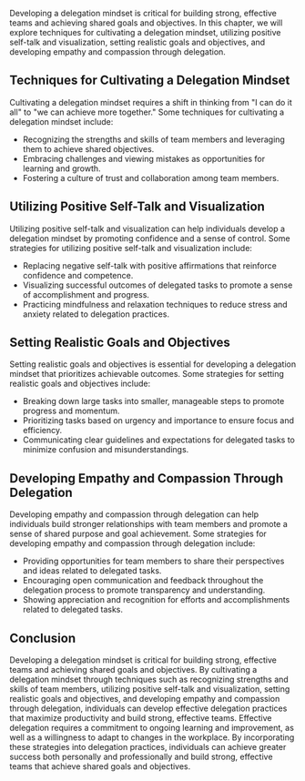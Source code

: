 
Developing a delegation mindset is critical for building strong, effective teams and achieving shared goals and objectives. In this chapter, we will explore techniques for cultivating a delegation mindset, utilizing positive self-talk and visualization, setting realistic goals and objectives, and developing empathy and compassion through delegation.

Techniques for Cultivating a Delegation Mindset
-----------------------------------------------

Cultivating a delegation mindset requires a shift in thinking from "I can do it all" to "we can achieve more together." Some techniques for cultivating a delegation mindset include:

* Recognizing the strengths and skills of team members and leveraging them to achieve shared objectives.
* Embracing challenges and viewing mistakes as opportunities for learning and growth.
* Fostering a culture of trust and collaboration among team members.

Utilizing Positive Self-Talk and Visualization
----------------------------------------------

Utilizing positive self-talk and visualization can help individuals develop a delegation mindset by promoting confidence and a sense of control. Some strategies for utilizing positive self-talk and visualization include:

* Replacing negative self-talk with positive affirmations that reinforce confidence and competence.
* Visualizing successful outcomes of delegated tasks to promote a sense of accomplishment and progress.
* Practicing mindfulness and relaxation techniques to reduce stress and anxiety related to delegation practices.

Setting Realistic Goals and Objectives
--------------------------------------

Setting realistic goals and objectives is essential for developing a delegation mindset that prioritizes achievable outcomes. Some strategies for setting realistic goals and objectives include:

* Breaking down large tasks into smaller, manageable steps to promote progress and momentum.
* Prioritizing tasks based on urgency and importance to ensure focus and efficiency.
* Communicating clear guidelines and expectations for delegated tasks to minimize confusion and misunderstandings.

Developing Empathy and Compassion Through Delegation
----------------------------------------------------

Developing empathy and compassion through delegation can help individuals build stronger relationships with team members and promote a sense of shared purpose and goal achievement. Some strategies for developing empathy and compassion through delegation include:

* Providing opportunities for team members to share their perspectives and ideas related to delegated tasks.
* Encouraging open communication and feedback throughout the delegation process to promote transparency and understanding.
* Showing appreciation and recognition for efforts and accomplishments related to delegated tasks.

Conclusion
----------

Developing a delegation mindset is critical for building strong, effective teams and achieving shared goals and objectives. By cultivating a delegation mindset through techniques such as recognizing strengths and skills of team members, utilizing positive self-talk and visualization, setting realistic goals and objectives, and developing empathy and compassion through delegation, individuals can develop effective delegation practices that maximize productivity and build strong, effective teams. Effective delegation requires a commitment to ongoing learning and improvement, as well as a willingness to adapt to changes in the workplace. By incorporating these strategies into delegation practices, individuals can achieve greater success both personally and professionally and build strong, effective teams that achieve shared goals and objectives.
